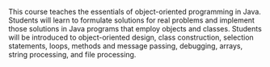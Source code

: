 This course teaches the essentials of object-oriented programming in Java. Students will learn to formulate solutions for real problems and implement those solutions in Java programs that employ objects and classes. Students will be introduced to object-oriented design, class construction, selection statements, loops, methods and message passing, debugging, arrays, string processing, and file processing.
